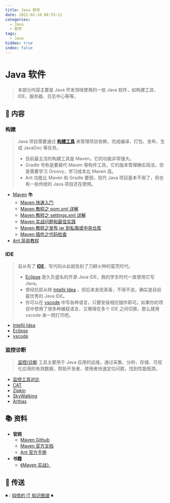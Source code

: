 ```yaml
---
title: Java 软件
date: 2022-02-18 08:53:11
categories:
  - Java
  - 软件
tags:
  - Java
hidden: true
index: false
---
```


# Java 软件

> 本部分内容主要是 Java 开发领域使用的一些 Java 软件，如构建工具、IDE、服务器、日志中心等等。

## 📖 内容

### 构建

> Java 项目需要通过 [**构建工具**](01.构建) 来管理项目依赖，完成编译、打包、发布、生成 JavaDoc 等任务。
>
> - 目前最主流的构建工具是 Maven，它的功能非常强大。
> - Gradle 号称是要替代 Maven 等构件工具，它的版本管理确实简洁，但是需要学习 Groovy，学习成本比 Maven 高。
> - Ant 功能比 Maven 和 Gradle 要弱，现代 Java 项目基本不用了，但也有一些传统的 Java 项目还在使用。

- [Maven](01.构建/01.Maven) 📚
  - [Maven 快速入门](01.构建/01.Maven/01.Maven快速入门.md)
  - [Maven 教程之 pom.xml 详解](01.构建/01.Maven/02.Maven教程之pom.xml详解.md)
  - [Maven 教程之 settings.xml 详解](01.构建/01.Maven/03.Maven教程之settings.xml详解.md)
  - [Maven 实战问题和最佳实践](01.构建/01.Maven/04.Maven实战问题和最佳实践.md)
  - [Maven 教程之发布 jar 到私服或中央仓库](01.构建/01.Maven/05.Maven教程之发布jar到私服或中央仓库.md)
  - [Maven 插件之代码检查](01.构建/01.Maven/06.Maven插件之代码检查.md)
- [Ant 简易教程](01.构建/02.Ant.md)

### IDE

> 自从有了 [**IDE**](02.IDE)，写代码从此就告别了刀耕火种的蛮荒时代。
>
> - [Eclipse](02.IDE/02.Eclipse.md) 是久负盛名的开源 Java IDE，我的学生时代一直使用它写 Java。
> - 曾经抗拒从转 [Intellij Idea](02.IDE/01.Intellij.md) ，但后来发现真香，不得不说，确实是目前最优秀的 Java IDE。
> - 你可以在 [vscode](02.IDE/03.VsCode.md) 中写各种语言，只要安装相应插件即可。如果你的项目中使用了很多种编程语言，又懒得在多个 IDE 之间切换，那么就用 vscode 来一网打尽吧。

- [Intellij Idea](02.IDE/01.Intellij.md)
- [Eclipse](02.IDE/02.Eclipse.md)
- [vscode](02.IDE/03.VsCode.md)

### 监控诊断

> [监控/诊断](03.监控诊断) 工具主要用于 Java 应用的运维。通过采集、分析、存储、可视化应用的有效数据，帮助开发者、使用者快速定位问题，找到性能瓶颈。

- [监控工具对比](03.监控诊断/01.监控工具对比.md)
- [CAT](03.监控诊断/02.CAT.md)
- [Zipkin](03.监控诊断/03.Zipkin.md)
- [SkyWalking](03.监控诊断/04.Skywalking.md)
- [Arthas](03.监控诊断/05.Arthas.md)

## 📚 资料

- **官网**
  - [Maven Github](https://github.com/apache/maven)
  - [Maven 官方文档](https://maven.apache.org/ref/current)
  - [Ant 官方手册](http://ant.apache.org/manual/index.html)
- **书籍**
  - [《Maven 实战》](https://book.douban.com/subject/5345682/)

## 🚪 传送

◾ 💧 [钝悟的 IT 知识图谱](https://dunwu.github.io/) ◾